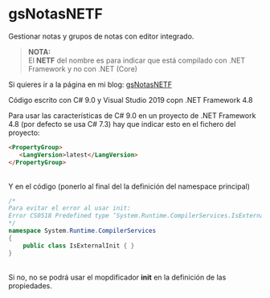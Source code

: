 # gsNotasNETF
 Gestionar notas y grupos de notas con editor integrado.
 
 >**NOTA:**<br>
 >El **NETF** del nombre es para indicar que está compilado con .NET Framework y no con .NET (Core)
 
 Si quieres ir a la página en mi blog: [gsNotasNETF](http://www.elguillemola.com/utilidades-net/utilidades-para-net-framework-4-8/gsnotasnetf/)
 
 Código escrito con C# 9.0 y Visual Studio 2019 copn .NET Framework 4.8
 
 Para usar las características de C# 9.0 en un proyecto de .NET Framework 4.8 (por defecto se usa C# 7.3)
 hay que indicar esto en el fichero del proyecto:<br>
 
 ```html
<PropertyGroup>
    <LangVersion>latest</LangVersion>
</PropertyGroup>
```

<br>
Y en el código (ponerlo al final del la definición del namespace principal)<br>

```c#
/* 
Para evitar el error al usar init:
Error CS0518 Predefined type ‘System.Runtime.CompilerServices.IsExternalInit’ is not defined or imported
*/
namespace System.Runtime.CompilerServices
{
    public class IsExternalInit { }
}
```

<br>
Si no, no se podrá usar el mopdificador <b>init</b> en la definición de las propiedades.
